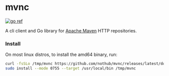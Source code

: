 # mvnc

[![go ref](https://pkg.go.dev/badge/github.com/nothub/mvnc.svg)](https://pkg.go.dev/github.com/nothub/mvnc)

A cli client and Go library for [Apache Maven](https://maven.apache.org/) HTTP repositories.

### Install

On most linux distros, to install the amd64 binary, run:

```sh
curl -fsSLo /tmp/mvnc https://github.com/nothub/mvnc/releases/latest/download/mvnc_linux_amd64
sudo install --mode 0755 --target /usr/local/bin /tmp/mvnc
```
